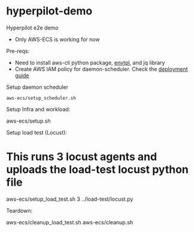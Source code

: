 # hyperpilot-demo
Hyperpilot e2e demo

* Only AWS-ECS is working for now

Pre-reqs:

- Need to install aws-cli python package, [envtpl](https://github.com/andreasjansson/envtpl),  and jq library
- Create AWS IAM policy for daemon-scheduler. Check the [deployment guide](https://github.com/blox/blox/tree/master/deploy)

Setup daemon scheduler

`aws-ecs/setup_scheduler.sh`

Setup Infra and workload:

aws-ecs/setup.sh

Setup load test (Locust):

# This runs 3 locust agents and uploads the load-test locust python file
aws-ecs/setup_load_test.sh 3 ../load-test/locust.py

Teardown:

aws-ecs/cleanup_load_test.sh
aws-ecs/cleanup.sh
